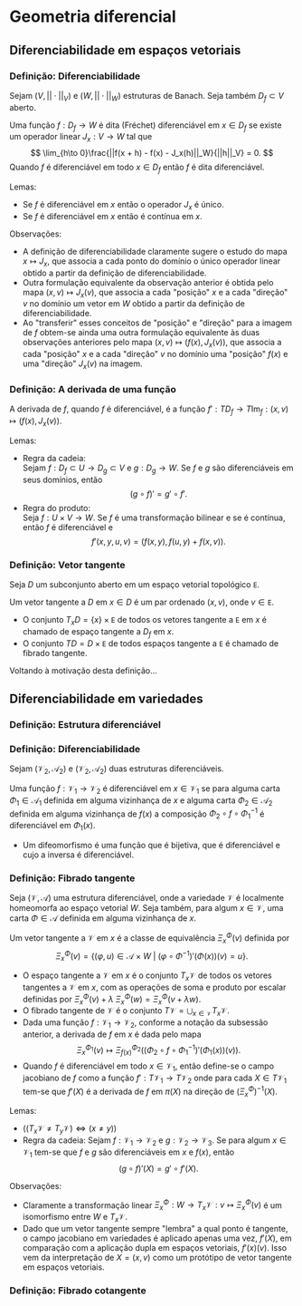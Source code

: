 # Geometria diferencial

## Diferenciabilidade em espaços vetoriais

### Definição: Diferenciabilidade

Sejam $(V, ||\cdot||_V)$ e $(W, ||\cdot||_W)$ estruturas de Banach.
Seja também $D_f\subset V$ aberto.

Uma função $f:D_f\rightarrow W$ é dita (Fréchet) diferenciável em $x\in D_f$ se
existe um operador linear $J_x:V\rightarrow W$
tal que
$$
\lim_{h\to 0}\frac{||f(x + h) - f(x) - J_x(h)||_W}{||h||_V} =  0.
$$
Quando $f$ é diferenciável em todo $x\in D_f$ então $f$ é dita diferenciável.

Lemas:

* Se $f$ é diferenciável em $x$ então o operador $J_x$ é único.
* Se $f$ é diferenciável em $x$ então é contínua em $x$.

Observações:

* A definição de diferenciabilidade claramente sugere o estudo do mapa $x\mapsto J_x$,
  que associa a cada ponto do domínio o único operador linear
  obtido a partir da definição de diferenciabilidade.
* Outra formulação equivalente da observação anterior é obtida
  pelo mapa $(x, v)\mapsto J_x(v)$,
  que associa a cada "posição" $x$ e a cada "direção" $v$ no domínio
  um vetor em $W$ obtido a partir da definição de diferenciabilidade.
* Ao "transferir" esses conceitos de "posição" e "direção" para a imagem de $f$
  obtem-se ainda uma outra formulação equivalente às duas observações anteriores
  pelo mapa $(x, v)\mapsto(f(x), J_x(v))$,
  que associa a cada "posição" $x$ e a cada "direção" $v$ no domínio
  uma "posição" $f(x)$ e uma "direção" $J_x(v)$ na imagem.

### Definição: A derivada de uma função

A derivada de $f$,
quando $f$ é diferenciável,
é a função
$f':T D_f\rightarrow T\operatorname{Im}_f:(x, v)\mapsto (f(x), J_x(v))$.

Lemas:
* Regra da cadeia:  
  Sejam $f:D_f\subset U\rightarrow D_g\subset V$ e $g:D_g\rightarrow W$.
  Se $f$ e $g$ são diferenciáveis em seus domínios,
  então $$(g\circ f)' = g'\circ f'.$$
* Regra do produto:  
  Seja $f: U\times V\rightarrow W$.
  Se $f$ é uma transformação bilinear e se é contínua,
  então $f$ é diferenciável
  e $$f'(x, y, u, v) = (f(x, y), f(u, y) + f(x, v)).$$

### Definição: Vetor tangente

Seja $D$ um subconjunto aberto em um espaço vetorial topológico $\mathtt E$.

Um vetor tangente a $D$ em $x\in D$ é um par ordenado
$(x, v)$, onde $v\in \mathtt E$.

* O conjunto $T_x D = \{x\}\times \mathtt E$ de todos
  os vetores tangente a $\mathtt E$ em $x$
  é chamado de espaço tangente a $D_f$ em $x$.
* O conjunto $T D = D\times \mathtt E$ de todos
  espaços tangente a $\mathtt E$ é chamado de fibrado tangente.

Voltando à motivação desta definição...



## Diferenciabilidade em variedades

### Definição: Estrutura diferenciável

### Definição: Diferenciabilidade

Sejam $(\mathcal V_2, \mathcal A_2)$ e $(\mathcal V_2, \mathcal A_2)$ duas estruturas diferenciáveis.

Uma função $f:\mathcal V_1\rightarrow\mathcal V_2$ é diferenciável em $x\in\mathcal V_1$
se para alguma carta $\Phi_1\in\mathcal A_1$ definida em alguma vizinhança de $x$ e
alguma carta $\Phi_2\in\mathcal A_2$ definida em alguma vizinhança de $f(x)$
a composição ${\Phi_2\circ f\circ\Phi_1^{-1}}$ é diferenciável em $\Phi_1(x)$.

* Um difeomorfismo é uma função que é bijetiva, que é diferenciável e cujo a inversa é diferenciável.

### Definição: Fibrado tangente

Seja $(\mathcal V, \mathcal A)$ uma estrutura diferenciável, onde a variedade $\mathcal V$
é localmente homeomorfa ao espaço vetorial $W$.
Seja também, para algum $x\in\mathcal V$, uma carta $\Phi\in\mathcal A$ definida em alguma vizinhança de $x$.

Um vetor tangente a $\mathcal V$ em $x$ é a classe de equivalência $\Xi^{\Phi}_x(v)$ definida por
$$\Xi^{\Phi}_x(v) = \left\{(\varphi, u)\in\mathcal A\times W~\vert~(\varphi\circ\Phi^{-1})'(\Phi(x))(v) = u\right\}.
$$

* O espaço tangente a $\mathcal V$ em $x$ é o conjunto $T_x\mathcal V$ de todos os vetores tangentes a $\mathcal V$ em $x$,
  com as operações de soma e produto por escalar definidas por
  ${\Xi^{\Phi}_x(v) + \lambda ~ \Xi^{\Phi}_x(w) = \Xi^{\Phi}_x(v + \lambda w)}$.
* O fibrado tangente de $\mathcal V$ é o conjunto $T\mathcal V = \bigcup_{x\in\mathcal V} T_x\mathcal V$.
* Dada uma função $f:\mathcal V_1\rightarrow\mathcal V_2$, conforme a notação da subsessão anterior,
  a derivada de $f$ em $x$ é dada
  pelo mapa $$\Xi^{\Phi_1}_x(v)\mapsto\Xi^{\Phi_2}_{f(x)}(({\Phi_2\circ f\circ\Phi_1^{-1}})'(\Phi_1(x))(v)).$$
* Quando $f$ é diferenciável em todo $x\in\mathcal V_1$, então define-se o campo jacobiano de $f$
  como a função $f':T\mathcal V_1\rightarrow T\mathcal V_2$ onde para cada $X\in T\mathcal V_1$
  tem-se que $f'(X)$ é a derivada de $f$ em $\pi(X)$ na direção de $(\Xi^{\Phi}_x)^{-1}(X)$.

Lemas:

* $((T_x\mathcal V \neq T_y\mathcal V) \Leftrightarrow (x \neq y))$
* Regra da cadeia:
  Sejam $f:\mathcal V_1\rightarrow \mathcal V_2$ e $g:\mathcal V_2\rightarrow \mathcal V_3$.
  Se para algum $x\in \mathcal V_1$ tem-se que $f$ e $g$ são
  diferenciáveis em $x$ e $f(x)$,
  então $$(g\circ f)'(X) = g'\circ f'(X).$$

Observações:

* Claramente a transformação linear $\Xi^{\Phi}_x:W\rightarrow T_x\mathcal V:v\mapsto \Xi^{\Phi}_x(v)$
  é um isomorfismo entre $W$ e $T_x\mathcal V$.
* Dado que um vetor tangente sempre "lembra" a qual ponto é tangente, o campo jacobiano em variedades
  é aplicado apenas uma vez, $f'(X)$, em comparação com a aplicação dupla em espaços vetoriais,
  $f'(x)(v)$. Isso vem da interpretação de $X = (x, v)$ como um protótipo de vetor tangente em espaços vetoriais.

### Definição: Fibrado cotangente